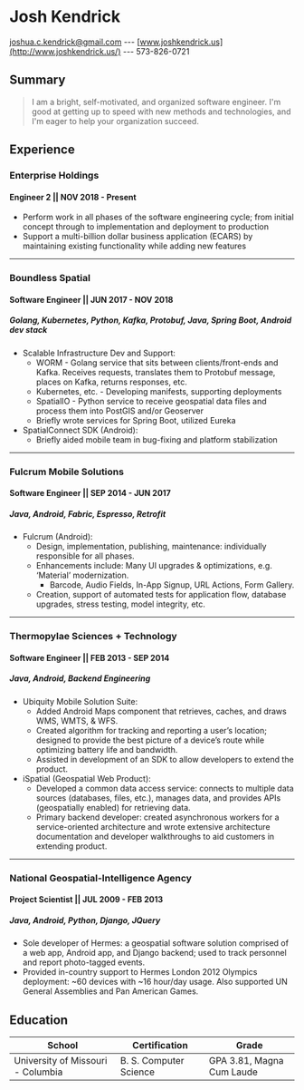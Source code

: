 # Josh Kendrick

joshua.c.kendrick@gmail.com --- [www.joshkendrick.us](http://www.joshkendrick.us/) --- 573-826-0721

## Summary
> I am a bright, self-motivated, and organized software engineer. I'm good at getting up to speed with new methods and technologies, and I'm eager to help your organization succeed.

## Experience

### Enterprise Holdings

#### Engineer 2 || NOV 2018 - Present

- Perform work in all phases of the software engineering cycle; from initial concept through to implementation and deployment to production 
- Support a multi-billion dollar business application (ECARS) by maintaining existing functionality while adding new features

---

### Boundless Spatial

#### Software Engineer || JUN 2017 - NOV 2018

##### Golang, Kubernetes, Python, Kafka, Protobuf, Java, Spring Boot, Android dev stack

- Scalable Infrastructure Dev and Support:
  - WORM - Golang service that sits between clients/front-ends and Kafka. Receives requests, translates them to Protobuf message, places on Kafka, returns responses, etc.
  - Kubernetes, etc. - Developing manifests, supporting deployments
  - SpatialIO - Python service to receive geospatial data files and process them into PostGIS and/or Geoserver
  - Briefly wrote services for Spring Boot, utilized Eureka
- SpatialConnect SDK (Android):
  - Briefly aided mobile team in bug-fixing and platform stabilization

---

### Fulcrum Mobile Solutions

#### Software Engineer || SEP 2014 - JUN 2017

##### Java, Android, Fabric, Espresso, Retrofit

- Fulcrum (Android):
  - Design, implementation, publishing, maintenance: individually responsible for all phases.
  - Enhancements include: Many UI upgrades & optimizations, e.g. ‘Material’ modernization.
    - Barcode, Audio Fields, In-App Signup, URL Actions, Form Gallery.
  - Creation, support of automated tests for application flow, database upgrades, stress testing, model integrity, etc.

---

### Thermopylae Sciences + Technology

#### Software Engineer || FEB 2013 - SEP 2014

##### Java, Android, Backend Engineering

- Ubiquity Mobile Solution Suite:
  - Added Android Maps component that retrieves, caches, and draws WMS, WMTS, & WFS.
  - Created algorithm for tracking and reporting a user’s location; designed to provide the best picture of a device’s route while optimizing battery life and bandwidth.
  - Assisted in development of an SDK to allow developers to extend the product.
- iSpatial (Geospatial Web Product):
  - Developed a common data access service: connects to multiple data sources (databases, files, etc.), manages data, and provides APIs (geospatially enabled) for retrieving data.
  - Primary backend developer: created asynchronous workers for a service-oriented architecture and wrote extensive architecture documentation and developer walkthroughs to aid customers in extending product.

---

### National Geospatial-Intelligence Agency

#### Project Scientist || JUL 2009 - FEB 2013

##### Java, Android, Python, Django, JQuery

- Sole developer of Hermes: a geospatial software solution comprised of a web app, Android app, and Django backend; used to track personnel and report photo-tagged events.
- Provided in-country support to Hermes London 2012 Olympics deployment: ~60 devices with ~16 hour/day usage. Also supported UN General Assemblies and Pan American Games.

## Education

| School | Certification | Grade |
| --- | --- | --- |
| University of Missouri - Columbia | B. S. Computer Science | GPA 3.81, Magna Cum Laude |
